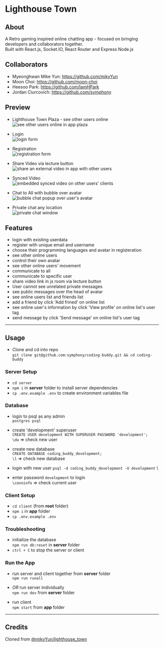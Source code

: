 # Lighthouse Town

## About 
A Retro gaming inspired online chatting app - focused on bringing developers and collaborators together. \
Built with React.js, Socket.IO, React Router and Express Node.js

## Collaborators
* Myeonghwan Mike Yun: https://github.com/mikyYun
* Moon Choi: https://github.com/moon-choi
* Heesoo Park: https://github.com/IamHPark
* Jordan Ciurcovich: https://github.com/symphony

## Preview
* Lighthouse Town Plaza - see other users online <br />
![see other users online in app plaza](_docs/01-onlineUserSync.gif)

* Login <br />
![login form](_docs/02-login.gif)

* Registration <br />
![registration form](_docs/03-register.gif)

* Share Video via lecture button <br />
![share an external video in app with other users](_docs/04-shareVideo.gif)

* Synced Video <br />
![embedded synced video on other users' clients](_docs/06-syncedVideo.gif)

* Chat to All with bubble over avatar <br />
![bubble chat popup over user's avatar](_docs/07-bubbleChat.gif)

* Private chat any location <br />
![private chat window](_docs/08-privateChat.gif)


## Features
- login with existing userdata
- register with unique email and username
- choose their programming languages and avatar in registeration
- see other online users
- control their own avatar
- see other online users' movement
- communicate to all 
- communicate to specific user
- share video link in js room via lecture button
- User cannot see unrelated private messages
- see public messages over the head of avatar
- see online users list and friends list
- add a friend by click 'Add frined' on online list 
- see online user's information by click 'View profile' on online list's user tag
- send message by click 'Send message' on online list's user tag

---
## Usage
- Clone and cd into repo \
`git clone git@github.com:symphony/coding-buddy.git && cd coding-buddy`


### Server Setup
- `cd server` 
- `npm i` in **server** folder to install server dependencies
- `cp .env.example .env` to create environment variables file


### Database
- login to psql as any admin \
`postgres psql`

- create 'development' superuser \
`CREATE USER development WITH SUPERUSER PASSWORD 'development';` \
`\du` => check new user

- create new database \
`CREATE DATABASE coding_buddy_development;` \
`\l` => check new database

- login with new user
`psql -d coding_buddy_development -U development` \

- enter password `development` to login \
`\conninfo` => check current user


### Client Setup
- `cd client` (from **root** folder) 
- `npm i` in **app** folder
- `cp .env.example .env`


### Troubleshooting
- initialize the database \
`npm run db:reset` in **server** folder
- `ctrl + C` to stop the server or client


### Run the App
- run server and client together from **server** folder \
`npm run runall`

- *OR* run server individually \
`npm run dev` from **server** folder

- run client \
`npm start` from **app** folder

---
## Credits
Cloned from [@mikyYun/lighthouse_town](https://github.com/mikyYun/lighthouse_town)